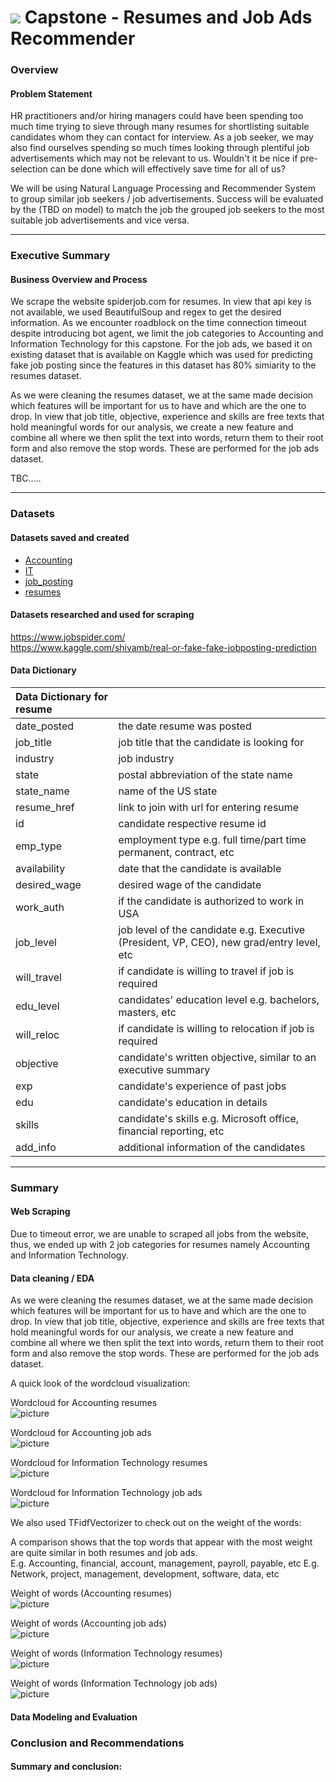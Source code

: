 # ![](https://ga-dash.s3.amazonaws.com/production/assets/logo-9f88ae6c9c3871690e33280fcf557f33.png) Capstone - Resumes and Job Ads Recommender

### Overview

#### Problem Statement

HR practitioners and/or hiring managers could have been spending too much time trying to sieve through many resumes for shortlisting suitable candidates whom they can contact for interview.
As a job seeker, we may also find ourselves spending so much times looking through plentiful job advertisements which may not be relevant to us.
Wouldn't it be nice if pre-selection can be done which will effectively save time for all of us?

We will be using Natural Language Processing and Recommender System to group similar job seekers / job advertisements.
Success will be evaluated by the (TBD on model) to match the job the grouped job seekers to the most suitable job advertisements and vice versa.

---

### Executive Summary

#### Business Overview and Process

We scrape the website spiderjob.com for resumes. In view that api key is not available, we used BeautifulSoup and regex to get the desired information. As we encounter roadblock on the time connection timeout despite introducing bot agent, we limit the job categories to Accounting and Information Technology for this capstone. 
For the job ads, we based it on existing dataset that is available on Kaggle which was used for predicting fake job posting since the features in this dataset has 80% simiarity to the resumes dataset.

As we were cleaning the resumes dataset, we at the same made decision which features will be important for us to have and which are the one to drop. In view that job title, objective, experience and skills are free texts that hold meaningful words for our analysis, we create a new feature and combine all where we then split the text into words, return them to their root form and also remove the stop words. These are performed for the job ads dataset.

TBC.....

---
### Datasets

#### Datasets saved and created

- [Accounting](./datasets/Accounting.csv)
- [IT](./datasets/IT.csv)
- [job_posting](./datasets/job_posting.csv)
- [resumes](./datasets/resumes.csv)

#### Datasets researched and used for scraping

https://www.jobspider.com/ \
https://www.kaggle.com/shivamb/real-or-fake-fake-jobposting-prediction


#### Data Dictionary

| Data Dictionary for resume 	|                                                                                           	|
|:----------------------------	|:-------------------------------------------------------------------------------------------	|
| date_posted                	| the date resume was posted                                                                	|
| job_title                  	| job title that the candidate is looking for                                               	|
| industry                   	| job industry                                                                              	|
| state                      	| postal abbreviation of the state name                                                     	|
| state_name                 	| name of the US state                                                                      	|
| resume_href                	| link to join with url for entering resume                                                 	|
| id                         	| candidate respective resume id                                                            	|
| emp_type                   	| employment type e.g. full time/part time permanent, contract, etc                         	|
| availability               	| date that the candidate is available                                                      	|
| desired_wage               	| desired wage of the candidate                                                             	|
| work_auth                  	| if the candidate is authorized to work in USA                                             	|
| job_level                  	| job level of the candidate e.g. Executive (President, VP, CEO), new grad/entry level, etc 	|
| will_travel                	| if candidate is willing to travel if job is required                                      	|
| edu_level                  	| candidates' education level e.g. bachelors, masters, etc                                  	|
| will_reloc                 	| if candidate is willing to relocation if job is required                                  	|
| objective                  	| candidate's written objective, similar to an executive summary                            	|
| exp                        	| candidate's experience of past jobs                                                       	|
| edu                        	| candidate's education in details                                                          	|
| skills                     	| candidate's skills e.g. Microsoft office, financial reporting, etc                        	|
| add_info                   	| additional information of the candidates                                                  	|

---

### Summary

#### Web Scraping

Due to timeout error, we are unable to scraped all jobs from the website, thus, we ended up with 2 job categories for resumes namely Accounting and Information Technology.

#### Data cleaning / EDA

As we were cleaning the resumes dataset, we at the same made decision which features will be important for us to have and which are the one to drop. In view that job title, objective, experience and skills are free texts that hold meaningful words for our analysis, we create a new feature and combine all where we then split the text into words, return them to their root form and also remove the stop words. These are performed for the job ads dataset.

A quick look of the wordcloud visualization:

Wordcloud for Accounting resumes\
![picture](images/wordcloud_accounting.png)

Wordcloud for Accounting job ads\
![picture](images/accounting_job.png)

Wordcloud for Information Technology resumes\
![picture](images/wordcloud_it.png)

Wordcloud for Information Technology job ads\
![picture](images/it_job.png)

We also used TFidfVectorizer to check out on the weight of the words:

A comparison shows that the top words that appear with the most weight are quite similar in both resumes and job ads.\
E.g. Accounting, financial, account, management, payroll, payable, etc
E.g. Network, project, management, development, software, data, etc

Weight of words (Accounting resumes)\
![picture](images/tfidf_acct_resumes.png)

Weight of words (Accounting job ads)\
![picture](images/tfidf_acct_job.png)

Weight of words (Information Technology resumes)\
![picture](images/tfidf_it_resumes.png)

Weight of words (Information Technology job ads)\
![picture](images/tfidf_it_job.png)


#### Data Modeling and Evaluation


### Conclusion and Recommendations


#### Summary and conclusion:

